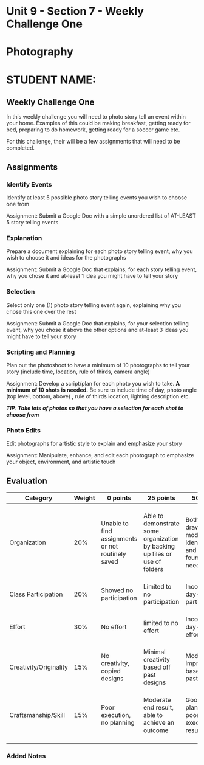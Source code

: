 # Unit 9 - Section 7 - Weekly Challenge One

# Photography

# STUDENT NAME:

## Weekly Challenge One

In this weekly challenge you will need to photo story tell an event within your home. Examples of this could be making breakfast, getting ready for bed, preparing to do homework, getting ready for a soccer game etc.

For this challenge, their will be a few assignments that will need to be completed.

## Assignments

### Identify Events
Identify at least 5 possible photo story telling events you wish to choose one from

Assignment: Submit a Google Doc with a simple unordered list of AT-LEAST 5 story telling events

### Explanation
Prepare a document explaining for each photo story telling event, why you wish to choose it and ideas for the photographs

Assignment: Submit a Google Doc that explains, for each story telling event, why you chose it and at-least 1 idea you might have to tell your story

### Selection
Select only one (1) photo story telling event again, explaining why you chose this one over the rest

Assignment: Submit a Google Doc that explains, for your selection telling event, why you chose it above the other options and at-least 3 ideas you might have to tell your story

### Scripting and Planning
Plan out the photoshoot to have a minimum of 10 photographs to tell your story (include time, location, rule of thirds, camera angle)

Assignment: Develop a script/plan for each photo you wish to take. **A minimum of 10 shots is needed.** Be sure to include time of day, photo angle (top level, bottom, above) , rule of thirds location, lighting description etc.

***TIP: Take lots of photos so that you have a selection for each shot to choose from***

### Photo Edits
Edit photographs for artistic style to explain and emphasize your story

Assignment: Manipulate, enhance, and edit each photograph to emphasize your object, environment, and artistic touch

## Evaluation
| Category | Weight | 0 points  | 25 points | 50 points | 75 points | 100 points |
| ------------- | ------------- | ------------- | ------------- | ------------- | ------------- | ------------- |
| Organization | 20% | Unable to find assignments or not routinely saved | Able to demonstrate some organization by backing up files or use of folders | Both drawings and models are identifiable and can be found if needed | All drawings are in a folder and models organized by folders in Google Drive | All drawings are in a folder labeled correctly and models organized by folders in Google Drive labeled correctly |
| Class Participation | 20% | Showed no participation | Limited to no participation | Inconsistent day-to-day participation | Participated only when needed  | Engaged daily and actively participated |
| Effort | 30% | No effort | limited to no effort | Inconsistent day-to-day effort | Showed effort only when needed or routinely directed | Continuous day-to-day effort with or without direction |
| Creativity/Originality | 15% | No creativity, copied designs | Minimal creativity based off past designs | Moderate improvements based off past designs | Complete overhaul of past or found designs | Completely new idea/design |
| Craftsmanship/Skill | 15% | Poor execution, no planning | Moderate end result, able to achieve an outcome | Good planning but poorly executed end result | Good planning and good end result although not what had been designed or communicated | Great planning & execution able to achieve what had been designed or communicated |

### Added Notes
